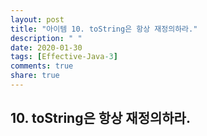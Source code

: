 ```yaml
---
layout: post
title: "아이템 10. toString은 항상 재정의하라."
description: " "
date: 2020-01-30
tags: [Effective-Java-3]
comments: true
share: true
---
```


## 10. toString은 항상 재정의하라.
